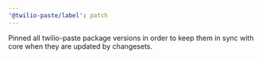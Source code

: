 ```yaml
---
'@twilio-paste/label': patch
---
```


Pinned all twilio-paste package versions in order to keep them in sync with core when they are updated by changesets.
